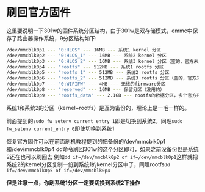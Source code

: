 # 刷回官方固件

这里要说明一下301w的固件系统分区结构，由于301w是双存储模式，emmc中保存了路由器操作系统，9分区结构如下:

```bash
/dev/mmcblk0p1 --- "0:HLOS" --- 16MB --- 系统1 kernel 分区
/dev/mmcblk0p2 --- "0:HLOS_1" --- 16MB --- 系统2 kernel 分区
/dev/mmcblk0p3 --- "0:HLOS_2" --- 16MB --- 系统3 kernel 分区（空的，官方未刷入固件，也无法引导到该分区，忽视）
/dev/mmcblk0p4 --- "rootfs" --- 512MB --- 系统1 rootfs 分区
/dev/mmcblk0p5 --- "rootfs_1" --- 512MB --- 系统2 rootfs 分区
/dev/mmcblk0p6 --- "rootfs_2" --- 512MB --- 系统3 rootfs 分区（空的，官方未刷入固件，也无法引导到该分区，忽视）
/dev/mmcblk0p7 --- "0:WIFIFW" --- 4MB --- 无线的firmware分区
/dev/mmcblk0p8 --- "reserved" --- 16MB --- 保留分区（没用的）
/dev/mmcblk0p9 --- "rootfs_data" --- 2.1GB --- rootfs的数据分区，多个官方系统共用的数据分区，目前openwrt固件没有使用该分区
```
系统1和系统2的分区（kernel+rootfs）是互为备份的，理论上是一毛一样的。

前面提到的`sudo fw_setenv current_entry 1`即是切换到系统2，同理`sudo fw_setenv current_entry 0`即使切换到系统1

恢复官方固件可以在前面刷机教程提到的把备份的/dev/mmcblk0p1和/dev/mmcblk0p4 dd命令刷回301w的这个分区即可，如果之前没备份但是系统2还在也可以刷回去
例如`dd if=/dev/mmcblk0p2 of if=/dev/mmcblk0p1`这样就把系统2的kernel分区复制一份到系统1的kernel分区中了，同理rootfs`dd if=/dev/mmcblk0p5 of if=/dev/mmcblk0p4`

**但是注意一点，你刷系统1分区一定要切换到系统2下操作**
